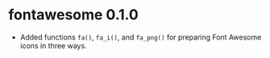 # fontawesome 0.1.0

* Added functions `fa()`, `fa_i()`, and `fa_png()` for preparing Font Awesome icons in three ways.
